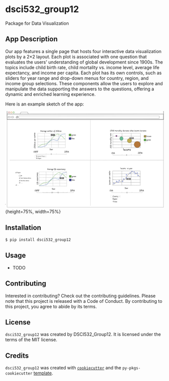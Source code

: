 # dsci532_group12

Package for Data Visualization

## App Description

Our app features a single page that hosts four interactive data visualization plots by a 2$\times$2 layout. Each plot is associated with one question that evaluates the users' understanding of global development since 1900s. The topics include child birth rate, child mortality vs. income level, average life expectancy, and income per capita. Each plot has its own controls, such as sliders for year range and drop-down menus for country, region, and income group selections. These components allow the users to explore and manipulate the data supporting the answers to the questions, offering a dynamic and enriched learning experience.

Here is an example sketch of the app:

![](app_sketch.png){height=75%, width=75%}

## Installation

```bash
$ pip install dsci532_group12
```

## Usage

- TODO

## Contributing

Interested in contributing? Check out the contributing guidelines. Please note that this project is released with a Code of Conduct. By contributing to this project, you agree to abide by its terms.

## License

`dsci532_group12` was created by DSCI532_Group12. It is licensed under the terms of the MIT license.

## Credits

`dsci532_group12` was created with [`cookiecutter`](https://cookiecutter.readthedocs.io/en/latest/) and the `py-pkgs-cookiecutter` [template](https://github.com/py-pkgs/py-pkgs-cookiecutter).
